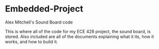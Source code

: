 # Embedded-Project
Alex Mitchell's Sound Board code


This is where all of the code for my ECE 428 project, the sound board, is stored. Also included are all of the documents explaining what it its, 
how it works, and how to build it.

